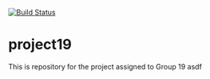 [![Build Status](https://travis-ci.org/UHSDFall17/project19.svg?branch=master)](https://travis-ci.org/UHSDFall17/project19)

# project19
This is repository for the project assigned to Group 19
asdf
